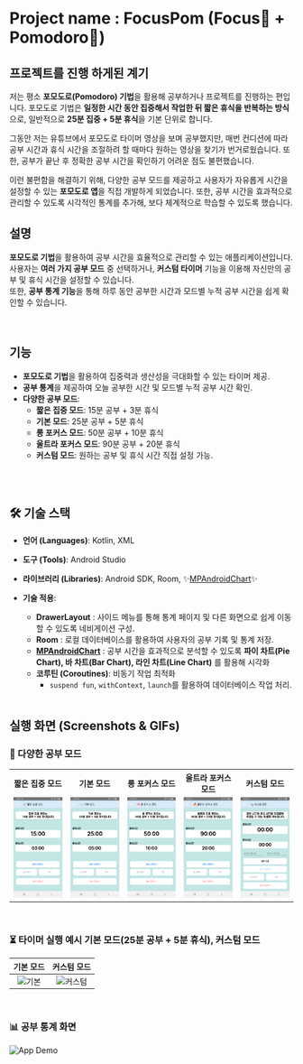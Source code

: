 # Project name : FocusPom (Focus🧠 + Pomodoro🍅)

## 프로젝트를 진행 하게된 계기
저는 평소 **포모도로(Pomodoro) 기법**을 활용해 공부하거나 프로젝트를 진행하는 편입니다.
포모도로 기법은 **일정한 시간 동안 집중해서 작업한 뒤 짧은 휴식을 반복하는 방식**으로, 일반적으로 **25분 집중 + 5분 휴식**을 기본 단위로 합니다.

그동안 저는 유튜브에서 포모도로 타이머 영상을 보며 공부했지만, 매번 컨디션에 따라 공부 시간과 휴식 시간을 조절하려 할 때마다 원하는 영상을 찾기가 번거로웠습니다.
또한, 공부가 끝난 후 정확한 공부 시간을 확인하기 어려운 점도 불편했습니다.

이런 불편함을 해결하기 위해, 다양한 공부 모드를 제공하고 사용자가 자유롭게 시간을 설정할 수 있는 **포모도로 앱**을 직접 개발하게 되었습니다.
또한, 공부 시간을 효과적으로 관리할 수 있도록 시각적인 통계를 추가해, 보다 체계적으로 학습할 수 있도록 했습니다.

## 설명
**포모도로 기법**을 활용하여 공부 시간을 효율적으로 관리할 수 있는 애플리케이션입니다.<br>
사용자는 **여러 가지 공부 모드** 중 선택하거나, **커스텀 타이머** 기능을 이용해 자신만의 공부 및 휴식 시간을 설정할 수 있습니다.<br>
또한, **공부 통계 기능**을 통해 하루 동안 공부한 시간과 모드별 누적 공부 시간을 쉽게 확인할 수 있습니다.<br>
<br> <br>

## 기능

- **포모도로 기법**을 활용하여 집중력과 생산성을 극대화할 수 있는 타이머 제공.
- **공부 통계**을 제공하여 오늘 공부한 시간 및 모드별 누적 공부 시간 확인.
- **다양한 공부 모드**:
  - **짧은 집중 모드**: 15분 공부 + 3분 휴식
  - **기본 모드**: 25분 공부 + 5분 휴식
  - **롱 포커스 모드**: 50분 공부 + 10분 휴식
  - **울트라 포커스 모드**: 90분 공부 + 20분 휴식
  - **커스텀 모드**: 원하는 공부 및 휴식 시간 직접 설정 가능.


<br> <br>
## 🛠️ 기술 스택

- **언어 (Languages)**: Kotlin, XML
- **도구 (Tools)**: Android Studio
- **라이브러리 (Libraries)**: Android SDK, Room, ✨[MPAndroidChart](https://github.com/PhilJay/MPAndroidChart)✨

- **기술 적용**:
  - **DrawerLayout** : 사이드 메뉴를 통해 통계 페이지 및 다른 화면으로 쉽게 이동할 수 있도록 네비게이션 구성.
  - **Room** : 로컬 데이터베이스를 활용하여 사용자의 공부 기록 및 통계 저장.
  - **[MPAndroidChart](https://github.com/PhilJay/MPAndroidChart)** : 공부 시간을 효과적으로 분석할 수 있도록 **파이 차트(Pie Chart), 바 차트(Bar Chart), 라인 차트(Line Chart)** 를 활용해 시각화
  - **코루틴 (Coroutines)**: 비동기 작업 최적화
    - `suspend fun`, `withContext`, `launch`를 활용하여 데이터베이스 작업 처리.
<br> <br>


## 실행 화면 (Screenshots & GIFs)

<h3>📌 다양한 공부 모드</h3>

<table>
  <tr>
    <th>짧은 집중 모드</th>
    <th>기본 모드</th>
    <th>롱 포커스 모드</th>
    <th>울트라 포커스 모드</th>
    <th>커스텀 모드</th>
  </tr>
  <tr>
    <td><img src="screenshot/short.png" width="200"/></td>
    <td><img src="screenshot/basic.png" width="200"/></td>
    <td><img src="screenshot/long.png" width="200"/></td>
    <td><img src="screenshot/ultra.png" width="200"/></td>
    <td><img src="screenshot/custom.png" width="200"/></td>
  </tr>
</table>

<br>

### ⏳ 타이머 실행 예시 기본 모드(25분 공부 + 5분 휴식), 커스텀 모드
| **기본 모드** | **커스텀 모드** |
|:-:|:-:|
| ![기본](기본모드.gif) | ![커스텀](커스텀.gif) |
<br>

### 📊 공부 통계 화면
<img src="screenshot/statistics.gif" alt="App Demo" width="250">
  




